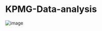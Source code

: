 # KPMG-Data-analysis

![image](https://github.com/slashhsu/KPMG-Data-analysis/assets/137000188/450f5800-d9b9-4c8a-9205-b5a8fa842343)
